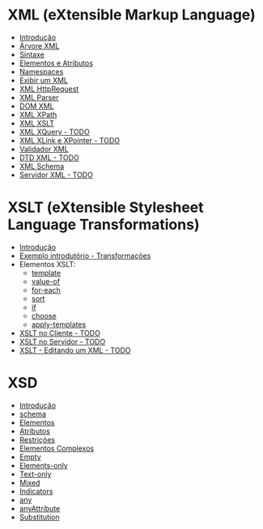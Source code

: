# XML (eXtensible Markup Language)

- [Introdução](estudos/xml/introducao.md)
- [Árvore XML](estudos/xml/arvore.md)
- [Sintaxe](estudos/xml/sintaxe.md)
- [Elementos e Atributos](estudos/xml/elementos.md)
- [Namespaces](estudos/xml/namespaces.md)
- [Exibir um XML](estudos/xml/exibir.md)
- [XML HttpRequest](estudos/xml/xmlhttpRequest.md)
- [XML Parser](estudos/xml/parser.md)
- [DOM XML](estudos/xml/dom.md)
- [XML XPath](estudos/xml/xpath.md)
- [XML XSLT](estudos/xml/xslt.md)
- [XML XQuery - TODO](https://www.w3schools.com/xml/xml_xquery.asp)
- [XML XLink e XPointer - TODO](https://www.w3schools.com/xml/xml_xlink.asp)
- [Validador XML](estudos/xml/validador.md)
- [DTD XML - TODO](https://www.w3schools.com/xml/xml_dtd.asp)
- [XML Schema](estudos/xml/schema.md)
- [Servidor XML - TODO](https://www.w3schools.com/xml/xml_server.asp)

# XSLT (eXtensible Stylesheet Language Transformations)

- [Introdução](estudos/xslt/introducao.md)
- [Exemplo introdutório - Transformações](estudos/xslt/transformar.md)
- Elementos XSLT:
    - [template](estudos/xslt/template.md)
    - [value-of](estudos/xslt/value-of.md)
    - [for-each](estudos/xslt/for-each.md)
    - [sort](estudos/xslt/sort.md)
    - [if](estudos/xslt/if.md)
    - [choose](estudos/xslt/)
    - [apply-templates](estudos/xslt/apply-templates.md)
- [XSLT no Cliente - TODO](https://www.w3schools.com/xml/xsl_client.asp)
- [XSLT no Servidor - TODO](https://www.w3schools.com/xml/xsl_server.asp)
- [XSLT - Editando um XML - TODO](https://www.w3schools.com/xml/xsl_editxml.asp)

# XSD

- [Introdução]()
- [schema]()
- [Elementos]()
- [Atributos]()
- [Restrições]()
- [Elementos Complexos]()
- [Empty]()
- [Elements-only]()
- [Text-only]()
- [Mixed]()
- [Indicators]()
- [any]()
- [anyAttribute]()
- [Substitution]()
